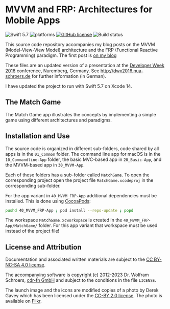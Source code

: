 # MVVM and FRP: Architectures for Mobile Apps

![Swift 5.7](https://img.shields.io/badge/Swift-5.7-orange.svg) ![platforms](https://img.shields.io/badge/platforms-iOS-lightgrey.svg) [![GitHub license](https://img.shields.io/badge/license-MIT-lightgrey.svg)](https://raw.githubusercontent.com/field-theory-org/match-game-architecture/main/LICENSE) ![Build status](https://github.com/field-theory-org/match-game-architecture/actions/workflows/build-test.yml/badge.svg)

This source code repository accompanies my blog posts on the MVVM
(Model-View-View Model) architecture and the FRP (Functional Reactive
Programming) paradigm. The first post is
[on my blog](https://field-theory.org/posts/mvvm-frp-architectures-pt-1.html)

These files are an updated version of a presentation at the
[Developer Week 2016](http://www.developer-week.de) conference, Nuremberg,
Germany. See http://dwx2016.nua-schroers.de for further information
(in German).

I have updated the project to run with Swift 5.7 on Xcode 14.

## The Match Game

The Match Game app illustrates the concepts by implementing a simple
game using different architectures and paradigms.

## Installation and Use

The source code is organized in different sub-folders, code shared by
all apps is in the `01_Common` folder. The command line app for macOS
is in the `10_Commandline-App` folder, the basic MVC-based app in
`20_Basic-App`, and the MVVM-based app in `30_MVVM-App`.

Each of these folders has a sub-folder called `MatchGame`. To open the
corresponding project open the project file `MatchGame.xcodeproj` in
the corresponding sub-folder.

For the app variant in `40_MVVM_FRP-App` additional dependencies must
be installed. This is done using [CocoaPods](https://cocoapods.org):
```bash
pushd 40_MVVM_FRP-App ; pod install --repo-update ; popd
```
The workspace `MatchGame.xcworkspace` is created in the
`40_MVVM_FRP-App/MatchGame/` folder. For this app variant that
workspace must be used instead of the project file!

## License and Attribution

Documentation and associated written materials are subject to the
[CC BY-NC-SA 4.0 license](https://creativecommons.org/licenses/by-nc-sa/4.0/).

The accompanying software is copyright (c) 2012-2023 Dr. Wolfram
Schroers, [cdr-fn GmbH](https://cdr-fn.com) and subject to the
conditions in the file `LICENSE`.

The launch image and the icons are modified copies of a photo by Derek
Gavey which has been licensed under the
[CC-BY 2.0 license](https://creativecommons.org/licenses/by/2.0/).
The photo is available
on [Flikr](https://www.flickr.com/photos/derekgavey/6068317482/in/photolist-afeHnu-dMRh3f-cMzkD7-anpD7m-cMzmb1-cMzkSC-cMzkL1-7JK2PQ-eUFjFB-6ZQjg-eMHzom-k1Zee3-aMFVAe-8L2DU7-nB2Gwq-ESkxeS-dMFLbJ-838DFC-dsaPqJ-9HzTP4-6V5jtx-6JPnvN-okwZka-DJk-pWdwJK-8cJ4gS-ozmrHo-krczSP-ikFion-9HgNMm-bHk1Pc-7JF7dx-yZs8f-6k4EGJ-6msS1R-6AK9Vu-k6iRYW-jAEaKT-6AF3Sa-btkq1c-6AF2cv-6AKd2h-6AK8Qu-dz4cat-6G73ii-5Syqj7-pZFQKz-onzJgm-f7UZ3i-6AF1X6).

